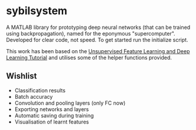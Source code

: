sybilsystem
===========

A MATLAB library for prototyping deep neural networks (that can be trained using backpropagation), named for the eponymous "supercomputer".
Developed for clear code, not speed.
To get started run the initialize script.

This work has been based on the [Unsupervised Feature Learning and Deep Learning Tutorial](http://ufldl.stanford.edu/wiki/index.php/UFLDL_Tutorial) and utilises some of the helper functions provided.

Wishlist
--------

- Classification results
- Batch accuracy
- Convolution and pooling layers (only FC now)
- Exporting networks and layers
- Automatic saving during training
- Visualisation of learnt features
